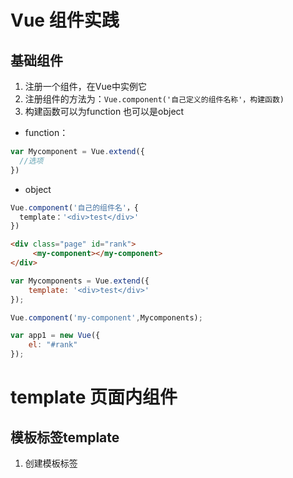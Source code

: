 # Vue 组件实践

## 基础组件

1. 注册一个组件，在Vue中实例它
2. 注册组件的方法为：`Vue.component('自己定义的组件名称'，构建函数)`
3. 构建函数可以为function 也可以是object

+ function：

```javascript
var Mycomponent = Vue.extend({
  //选项
})
```

+ object

```javascript
Vue.component('自己的组件名'，{
  template：'<div>test</div>'
})
```



```html
<div class="page" id="rank">
     <my-component></my-component>
</div>
```

```javascript
var Mycomponents = Vue.extend({
	template: '<div>test</div>'
});

Vue.component('my-component',Mycomponents);

var app1 = new Vue({
	el: "#rank"
});

```









# template 页面内组件

## 模板标签template

1. 创建模板标签<template>
2. 赋予一个id给template标签，使其有可指代性

```vue
 <template id="myComponent">
 	<div>This is a component!</div>
 </template>
```

3. 在页面中创建自己定义的标签，用来将template注册进去

```html
 <div id="app">
 	<my-component></my-component>
 </div>
```

4. 可以全局注册此组件，也可以直接在vue文件中使用

```javascript
Vue.component('my-component',{
	template: '#myComponent'
})

new Vue({
	el: '#app'
})
```

```javascript
new Vue({
	el: '#app',
	components:{
      'my-component':{
			template: '#myComponent'
		}
	}
})
```

如果在一个#app元素中注册组件，则不能再其他地方使用